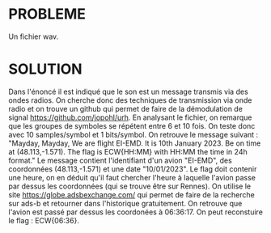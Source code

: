 # PROBLEME
Un fichier wav.

# SOLUTION
Dans l'énoncé il est indiqué que le son est un message transmis via des ondes radios. On cherche donc des techniques de transmission via onde radio et on trouve un github qui permet de faire de la démodulation de signal https://github.com/jopohl/urh.
En analysant le fichier, on remarque que les groupes de symboles se répétent entre 6 et 10 fois. On teste donc avec 10 samples/symbol et 1 bits/symbol. On retrouve le message suivant : "Mayday, Mayday, We are flight EI-EMD. It is 10th January 2023. Be on time at (48.113,-1.571). The flag is ECW{HH:MM} with HH:MM the time in 24h format."
Le message contient l'identifiant d'un avion "EI-EMD", des coordonnées (48.113,-1.571) et une date "10/01/2023".
Le flag doit contenir une heure, on en déduit qu'il faut chercher l'heure à laquelle l'avion passe par dessus les coordonnées (qui se trouve être sur Rennes).
On utilise le site https://globe.adsbexchange.com/ qui permet de faire de la recherche sur ads-b et retourner dans l'historique gratuitement.
On retrouve que l'avion est passé par dessus les coordonées à 06:36:17. On peut reconstuire le flag : ECW{06:36}.